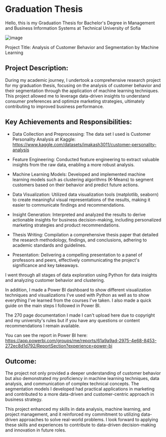 # Graduation Thesis 

Hello, this is my Graduation Thesis for Bachelor's Degree in Management and Business Information Systems at Technical University of Sofia

![image](https://github.com/krisibraynova01/Thesis_TechnicalUnifersityofSofia/assets/123834461/512c2da0-14f0-4e4a-a1bb-598b7e238c08)

Project Title: Analysis of Customer Behavior and Segmentation by Machine Learning

## Project Description:

During my academic journey, I undertook a comprehensive research project for my graduation thesis, focusing on the analysis of customer behavior and their segmentation through the application of machine learning techniques. This project allowed me to leverage data-driven insights to understand consumer preferences and optimize marketing strategies, ultimately contributing to improved business performance.

## Key Achievements and Responsibilities:

- Data Collection and Preprocessing: The data set I used is Customer Personality Analysis at Kaggle: https://www.kaggle.com/datasets/imakash3011/customer-personality-analysis

- Feature Engineering: Conducted feature engineering to extract valuable insights from the raw data, enabling a more robust analysis.

- Machine Learning Models: Developed and implemented machine learning models such as clustering algorithms (K-Means) to segment customers based on their behavior and predict future actions.

- Data Visualization: Utilized data visualization tools (matplotlib, seaborn) to create meaningful visual representations of the results, making it easier to communicate findings and recommendations.

- Insight Generation: Interpreted and analyzed the results to derive actionable insights for business decision-making, including personalized marketing strategies and product recommendations.

- Thesis Writing: Compilation a comprehensive thesis paper that detailed the research methodology, findings, and conclusions, adhering to academic standards and guidelines.

- Presentation: Delivering a compelling presentation to a panel of professors and peers, effectively communicating the project's significance and key takeaways.

I went through all stages of data exploration using Python for data insights and analyzing customer behavior and clustering.

In addition, I made a Power BI dashboard to show different visualization techniques and visualizations I've used with Python as well as to show everything I've learned from the courses I've taken. I also made a quick guide on the main steps I followed in Power BI.

The 270 page documentation I made I can't upload here due to copyright and my university's rules but if you have any questions or content recommendations I remain available.

You can see the report in Power BI here: https://app.powerbi.com/groups/me/reports/61a9a9ad-2975-4e68-8453-272ec8d1d792/ReportSection?experience=power-bi

## Outcome:

The project not only provided a deeper understanding of customer behavior but also demonstrated my proficiency in machine learning techniques, data analysis, and communication of complex technical concepts. The segmentation models I developed had practical applications in marketing and contributed to a more data-driven and customer-centric approach in business strategy.

This project enhanced my skills in data analysis, machine learning, and project management, and it reinforced my commitment to utilizing data-driven approaches to solve real-world problems. I look forward to applying these skills and experiences to contribute to data-driven decision-making and innovation in future roles.









